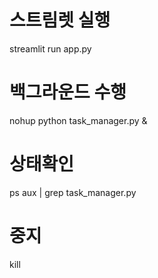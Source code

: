 

# 스트림렛 실행
streamlit run app.py


# 백그라운드 수행
nohup python task_manager.py &

# 상태확인
ps aux | grep task_manager.py

# 중지
kill <pid>





